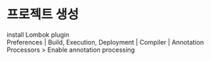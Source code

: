 # 프로젝트 생성

install Lombok plugin  
Preferences | Build, Execution, Deployment | Compiler | Annotation Processors > Enable annotation processing

